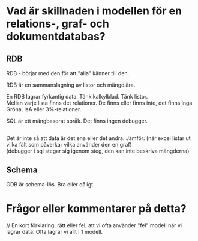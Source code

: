 # Vad är skillnaden i modellen för en relations-, graf- och dokumentdatabas?  

## RDB

RDB - börjar med den för att "alla" känner till den.

RDB är en sammanslagning av listor och mängdlära.

En RDB lagrar fyrkantig data. Tänk kalkylblad. Tänk listor.  
Mellan varje lista finns det relationer. De finns eller finns inte, det finns inga Gröna, IsA eller 3%-relationer.  

SQL är ett mängbaserat språk.  Det finns ingen debugger.

##

Det är inte så att data är det ena eller det andra.
Jämför:
(när excel listar ut vilka fält som påverkar vilka använder den en graf)  
(debugger i sql stegar sig igenom steg, den kan inte beskriva mängderna)

## Schema

GDB är schema-lös. Bra eller dåligt.

# Frågor eller kommentarer på detta?

//
En kort förklaring, rätt eller fel, att vi ofta använder "fel" modell när vi lagrar data.
Ofta lagrar vi allt i 1 modell.